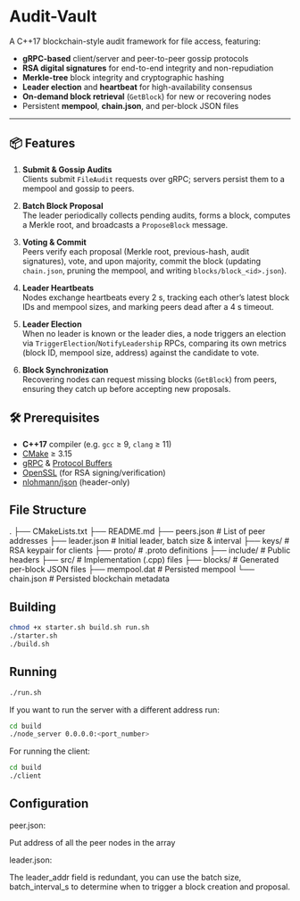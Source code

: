 # Audit-Vault

A C++17 blockchain-style audit framework for file access, featuring:

- **gRPC-based** client/server and peer-to-peer gossip protocols
- **RSA digital signatures** for end-to-end integrity and non-repudiation
- **Merkle-tree** block integrity and cryptographic hashing
- **Leader election** and **heartbeat** for high-availability consensus
- **On-demand block retrieval** (`GetBlock`) for new or recovering nodes
- Persistent **mempool**, **chain.json**, and per-block JSON files

---

## 📦 Features

1. **Submit & Gossip Audits**  
   Clients submit `FileAudit` requests over gRPC; servers persist them to a mempool and gossip to peers.

2. **Batch Block Proposal**  
   The leader periodically collects pending audits, forms a block, computes a Merkle root, and broadcasts a `ProposeBlock` message.

3. **Voting & Commit**  
   Peers verify each proposal (Merkle root, previous-hash, audit signatures), vote, and upon majority, commit the block (updating `chain.json`, pruning the mempool, and writing `blocks/block_<id>.json`).

4. **Leader Heartbeats**  
   Nodes exchange heartbeats every 2 s, tracking each other’s latest block IDs and mempool sizes, and marking peers dead after a 4 s timeout.

5. **Leader Election**  
   When no leader is known or the leader dies, a node triggers an election via `TriggerElection`/`NotifyLeadership` RPCs, comparing its own metrics (block ID, mempool size, address) against the candidate to vote.

6. **Block Synchronization**  
   Recovering nodes can request missing blocks (`GetBlock`) from peers, ensuring they catch up before accepting new proposals.

## 🛠 Prerequisites

- **C++17** compiler (e.g. `gcc` ≥ 9, `clang` ≥ 11)
- [CMake](https://cmake.org/) ≥ 3.15
- [gRPC](https://grpc.io/) & [Protocol Buffers](https://developers.google.com/protocol-buffers)
- [OpenSSL](https://www.openssl.org/) (for RSA signing/verification)
- [nlohmann/json](https://github.com/nlohmann/json) (header-only)

## File Structure

.
├── CMakeLists.txt
├── README.md
├── peers.json # List of peer addresses
├── leader.json # Initial leader, batch size & interval
├── keys/ # RSA keypair for clients
├── proto/ # .proto definitions
├── include/ # Public headers
├── src/ # Implementation (.cpp) files
├── blocks/ # Generated per-block JSON files
├── mempool.dat # Persisted mempool
└── chain.json # Persisted blockchain metadata

## Building

```bash
chmod +x starter.sh build.sh run.sh
./starter.sh
./build.sh
```

## Running

```bash
./run.sh
```

If you want to run the server with a different address run:

```bash
cd build
./node_server 0.0.0.0:<port_number>
```

For running the client:

```bash
cd build
./client
```

## Configuration

peer.json:

Put address of all the peer nodes in the array

leader.json:

The leader_addr field is redundant, you can use the batch size, batch_interval_s to determine when to trigger a block creation and proposal.
